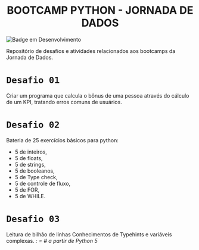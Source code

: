 <h1 align="center"> BOOTCAMP PYTHON - JORNADA DE DADOS</h1>

![Badge em Desenvolvimento](http://img.shields.io/static/v1?label=STATUS&message=EM%20DESENVOLVIMENTO&color=GREEN&style=for-the-badge)

Repositório de desafios e atividades relacionados aos bootcamps da Jornada de Dados.

  # `Desafio 01`
Criar um programa que calcula o bônus de uma pessoa através do cálculo de um KPI, tratando erros comuns de usuários.


# `Desafio 02`
Bateria de 25 exercícios básicos para python: 
- 5 de inteiros, 
- 5 de floats, 
- 5 de strings, 
- 5 de booleanos,
- 5 de Type check,
- 5 de controle de fluxo,
- 5 de FOR,
- 5 de WHILE.

# `Desafio 03`
Leitura de bilhão de linhas
Conhecimentos de Typehints e variáveis complexas.
<var>: <tipo> = <valor inicial> # a partir de Python 5